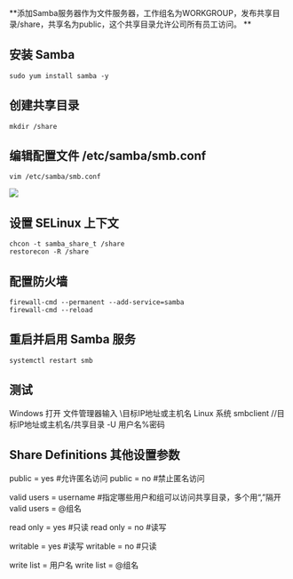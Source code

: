 **添加Samba服务器作为文件服务器，工作组名为WORKGROUP，发布共享目录/share，共享名为public，这个共享目录允许公司所有员工访问。 ** 

## 安装 Samba
`sudo yum install samba -y`

## 创建共享目录
`mkdir /share`

## 编辑配置文件 /etc/samba/smb.conf  
`vim /etc/samba/smb.conf`

![](https://jsd.cdn.zzko.cn/gh/soslane/picgo@main/path/20240524142540.png)

## 设置 SELinux 上下文
```
chcon -t samba_share_t /share
restorecon -R /share
```

## 配置防火墙
```
firewall-cmd --permanent --add-service=samba
firewall-cmd --reload
```

## 重启并启用 Samba 服务
`systemctl restart smb`

## 测试
Windows 打开 文件管理器输入 \\目标IP地址或主机名
Linux 系统 smbclient //目标IP地址或主机名/共享目录 -U 用户名%密码

## Share Definitions 其他设置参数
public = yes #允许匿名访问
public = no #禁止匿名访问

valid users = username #指定哪些用户和组可以访问共享目录，多个用“,”隔开
valid users = @组名  

read only = yes   #只读
read only = no    #读写

writable = yes     #读写
writable = no      #只读

write list = 用户名
write list = @组名